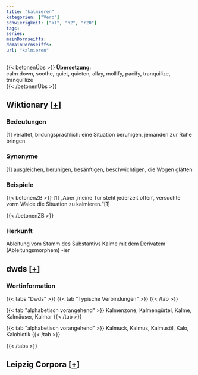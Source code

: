 ```yaml
---
title: "kalmieren"
kategorien: ["Verb"]
schwierigkeit: ["k1", "h2", "r20"]
tags:
series:
mainDornseiffs:
domainDornseiffs:
url: "kalmieren"
---
```


{{< betonenÜbs >}}
**Übersetzung:**  
calm down, soothe, quiet, quieten, allay, mollify, pacify, tranquilize, tranquillize  
{{< /betonenÜbs >}}

## Wiktionary [[+](https://de.wiktionary.org/wiki/kalmieren)]

### Bedeutungen
[1] veraltet, bildungsprachlich:  eine Situation beruhigen, jemanden zur Ruhe bringen  

### Synonyme
[1] ausgleichen, beruhigen, besänftigen, beschwichtigen, die Wogen glätten  

### Beispiele
{{< betonenZB >}}
[1] „Aber ‚meine Tür steht jederzeit offen‘, versuchte vorm Walde die Situation zu kalmieren.“[1]  

{{< /betonenZB >}}
### Herkunft
Ableitung vom Stamm des Substantivs Kalme mit dem Derivatem (Ableitungsmorphem) -ier  



## dwds [[+](https://www.dwds.de/wb/kalmieren)]

### Wortinformation
{{< tabs "Dwds" >}}
{{< tab "Typische Verbindungen" >}}
{{< /tab >}}

{{< tab "alphabetisch vorangehend" >}}
Kalmenzone, Kalmengürtel, Kalme, Kalmäuser, Kalmar
{{< /tab >}}

{{< tab "alphabetisch vorangehend" >}}
Kalmuck, Kalmus, Kalmusöl, Kalo, Kalobiotik
{{< /tab >}}

{{< /tabs >}}

## Leipzig Corpora [[+](https://corpora.uni-leipzig.de/en/res?word=kalmieren&corpusId=deu_newscrawl-public_2018)]


